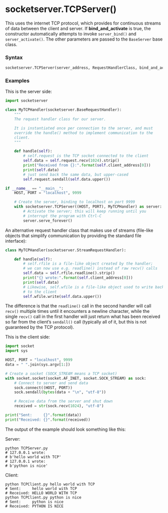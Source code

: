 # socketserver.TCPServer()

This uses the internet TCP protocol, which provides for continuous streams of data between the client and server. If **bind_and_activate** is true, the constructor automatically attempts to invoke `server_bind()` and `server_activate()`. The other parameters are passed to the `BaseServer` base class.

### Syntax

```python
socketserver.TCPServer(server_address, RequestHandlerClass, bind_and_activate=True)
```

### Examples

This is the server side:

```python
import socketserver

class MyTCPHandler(socketserver.BaseRequestHandler):
    """
    The request handler class for our server.

    It is instantiated once per connection to the server, and must
    override the handle() method to implement communication to the
    client.
    """

    def handle(self):
        # self.request is the TCP socket connected to the client
        self.data = self.request.recv(1024).strip()
        print("Received from {}:".format(self.client_address[0]))
        print(self.data)
        # just send back the same data, but upper-cased
        self.request.sendall(self.data.upper())

if __name__ == "__main__":
    HOST, PORT = "localhost", 9999

    # Create the server, binding to localhost on port 9999
    with socketserver.TCPServer((HOST, PORT), MyTCPHandler) as server:
        # Activate the server; this will keep running until you
        # interrupt the program with Ctrl-C
        server.serve_forever()
```

An alternative request handler class that makes use of streams (file-like objects that simplify communication by providing the standard file interface):

```python
class MyTCPHandler(socketserver.StreamRequestHandler):

    def handle(self):
        # self.rfile is a file-like object created by the handler;
        # we can now use e.g. readline() instead of raw recv() calls
        self.data = self.rfile.readline().strip()
        print("{} wrote:".format(self.client_address[0]))
        print(self.data)
        # Likewise, self.wfile is a file-like object used to write back
        # to the client
        self.wfile.write(self.data.upper())
```

The difference is that the `readline()` call in the second handler will call `recv()` multiple times until it encounters a newline character, while the single `recv()` call in the first handler will just return what has been received so far from the client’s `sendall()` call (typically all of it, but this is not guaranteed by the TCP protocol).

This is the client side:

```python
import socket
import sys

HOST, PORT = "localhost", 9999
data = " ".join(sys.argv[1:])

# Create a socket (SOCK_STREAM means a TCP socket)
with socket.socket(socket.AF_INET, socket.SOCK_STREAM) as sock:
    # Connect to server and send data
    sock.connect((HOST, PORT))
    sock.sendall(bytes(data + "\n", "utf-8"))

    # Receive data from the server and shut down
    received = str(sock.recv(1024), "utf-8")

print("Sent:     {}".format(data))
print("Received: {}".format(received))
```

The output of the example should look something like this:

Server:

```shell
python TCPServer.py
# 127.0.0.1 wrote:
# b'hello world with TCP'
# 127.0.0.1 wrote:
# b'python is nice'
```

Client:

```shell
python TCPClient.py hello world with TCP
# Sent:     hello world with TCP
# Received: HELLO WORLD WITH TCP
python TCPClient.py python is nice
# Sent:     python is nice
# Received: PYTHON IS NICE
```
